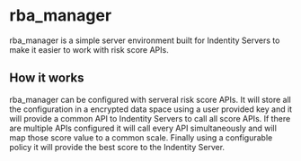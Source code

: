 # rba_manager

rba_manager is a simple server environment built for Indentity Servers to make it
easier to work with risk score APIs.

## How it works

rba_manager can be configured with serveral risk score APIs. It will store all
the configuration in a encrypted data space using a user provided key and it will
provide a common API to Indentity Servers to call all score APIs. If there
are multiple APIs configured it will call every API simultaneously and will
map those score value to a common scale. Finally using a configurable policy
it will provide the best score to the Indentity Server.
